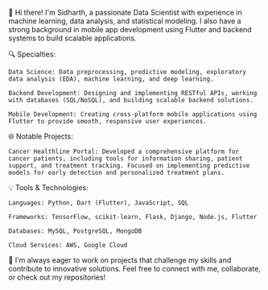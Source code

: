 👋 Hi there! I'm Sidharth, a passionate Data Scientist with experience in machine learning, data analysis, and statistical modeling. I also have a strong background in mobile app development using Flutter and backend systems to build scalable applications.

🔍 Specialties:

    Data Science: Data preprocessing, predictive modeling, exploratory data analysis (EDA), machine learning, and deep learning.

    Backend Development: Designing and implementing RESTful APIs, working with databases (SQL/NoSQL), and building scalable backend solutions.

    Mobile Development: Creating cross-platform mobile applications using Flutter to provide smooth, responsive user experiences.

🌐 Notable Projects:

    Cancer Healthline Portal: Developed a comprehensive platform for cancer patients, including tools for information sharing, patient support, and treatment tracking. Focused on implementing predictive models for early detection and personalized treatment plans.

💡 Tools & Technologies:

    Languages: Python, Dart (Flutter), JavaScript, SQL

    Frameworks: TensorFlow, scikit-learn, Flask, Django, Node.js, Flutter

    Databases: MySQL, PostgreSQL, MongoDB

    Cloud Services: AWS, Google Cloud

🚀 I'm always eager to work on projects that challenge my skills and contribute to innovative solutions. Feel free to connect with me, collaborate, or check out my repositories!
